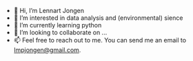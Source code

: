 - 👋 Hi, I’m Lennart Jongen
- 👀 I’m interested in data analysis and (environmental) sience
- 🌱 I’m currently learning python
- 💞️ I’m looking to collaborate on ...
- 📫 Feel free to reach out to me. You can send me an email to lmpjongen@gmail.com. 
